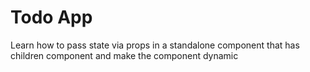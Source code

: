 # Todo App
Learn how to pass state via props in a standalone component that has children component and make the component dynamic
